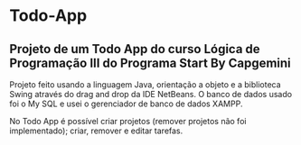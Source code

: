 # Todo-App
## Projeto de um Todo App do curso Lógica de Programação III do Programa Start By Capgemini
Projeto feito usando a linguagem Java, orientação a objeto e a biblioteca Swing através do drag and drop da IDE NetBeans.
O banco de dados usado foi o My SQL e usei o gerenciador de banco de dados XAMPP.

No Todo App é possível criar projetos (remover projetos não foi implementado); criar, remover e editar tarefas.

